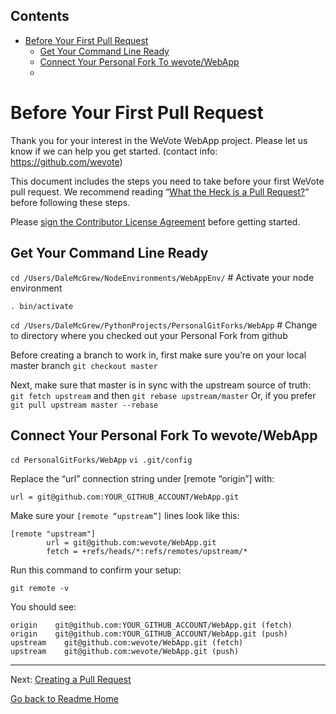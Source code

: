 <!-- START doctoc generated TOC please keep comment here to allow auto update -->
<!-- DON'T EDIT THIS SECTION, INSTEAD RE-RUN doctoc TO UPDATE -->
## Contents

- [Before Your First Pull Request](#before-your-first-pull-request)
  - [Get Your Command Line Ready](#get-your-command-line-ready)
  - [Connect Your Personal Fork To wevote/WebApp](#connect-your-personal-fork-to-wevotewebapp)
  - [](#)

<!-- END doctoc generated TOC please keep comment here to allow auto update -->

# Before Your First Pull Request

Thank you for your interest in the WeVote WebApp project. Please let us know if we can help you get started.
 (contact info: https://github.com/wevote)

This document includes the steps you need to take before your first WeVote pull request. 
We recommend reading “[What the Heck is a Pull Request?](PULL_REQUEST_BACKGROUND.md)” before following these steps. 

Please [sign the Contributor License Agreement](https://www.clahub.com/agreements/wevote/WebApp) before getting started.


## Get Your Command Line Ready
`cd /Users/DaleMcGrew/NodeEnvironments/WebAppEnv/`  # Activate your node environment

`. bin/activate`

`cd /Users/DaleMcGrew/PythonProjects/PersonalGitForks/WebApp`  # Change to directory where you checked out your Personal Fork from github

Before creating a branch to work in, first make sure you’re on your local
   master branch `git checkout master`  

Next, make sure that master is in sync with the upstream source of truth:
   `git fetch upstream` and then `git rebase upstream/master` Or, if you prefer
	`git pull upstream master --rebase`  


## Connect Your Personal Fork To wevote/WebApp

  `cd PersonalGitForks/WebApp`
  `vi .git/config`

Replace the “url” connection string under [remote “origin”] with:

  `url = git@github.com:YOUR_GITHUB_ACCOUNT/WebApp.git`

Make sure your `[remote “upstream”]` lines look like this:

    [remote "upstream"]
            url = git@github.com:wevote/WebApp.git
            fetch = +refs/heads/*:refs/remotes/upstream/*
        
Run this command to confirm your setup:

  `git remote -v`

You should see:

    origin    git@github.com:YOUR_GITHUB_ACCOUNT/WebApp.git (fetch)
    origin    git@github.com:YOUR_GITHUB_ACCOUNT/WebApp.git (push)
    upstream    git@github.com:wevote/WebApp.git (fetch)
    upstream    git@github.com:wevote/WebApp.git (push)

---

Next: [Creating a Pull Request](CREATING_PULL_REQUEST.md)

[Go back to Readme Home](../../README.md)
